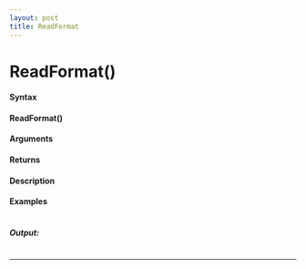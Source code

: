 ```yaml
---
layout: post
title: ReadFormat
---
```


# ReadFormat()


#### Syntax

#### ReadFormat()

#### Arguments

#### Returns

#### Description

#### Examples

```

```

##### Output:

```

```

---